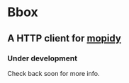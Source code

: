 # Bbox

## A HTTP client for [mopidy](http://www.mopidy.com/)

### Under development

Check back soon for more info.
